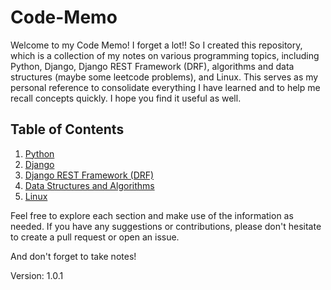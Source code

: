 # Code-Memo

Welcome to my Code Memo! I forget a lot!! So I created this repository, which is a collection of my notes on various programming topics, including Python, Django, Django REST Framework (DRF), algorithms and data structures (maybe some leetcode problems), and Linux. This serves as my personal reference to consolidate everything I have learned and to help me recall concepts quickly. I hope you find it useful as well.

## Table of Contents

1. [Python](#python)
2. [Django](#django)
3. [Django REST Framework (DRF)](#django-rest-framework-drf)
4. [Data Structures and Algorithms](/dsa.md)
5. [Linux](#linux)


Feel free to explore each section and make use of the information as needed. If you have any suggestions or contributions, please don't hesitate to create a pull request or open an issue.

And don't forget to take notes!

Version: 1.0.1